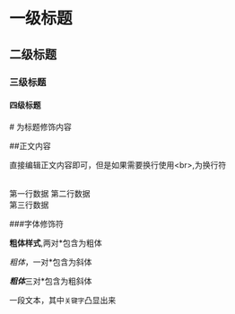 # 一级标题
## 二级标题
### 三级标题
#### 四级标题
\# 为标题修饰内容

##正文内容

直接编辑正文内容即可，但是如果需要换行使用\<br\>,为换行符<br><br>

第一行数据 第二行数据<br>
第三行数据<br>

###字体修饰符

**粗体样式**,两对\*包含为粗体

*粗体*，一对\*包含为斜体

***粗体***三对\*包含为粗斜体

一段文本，其中`关键字`凸显出来



